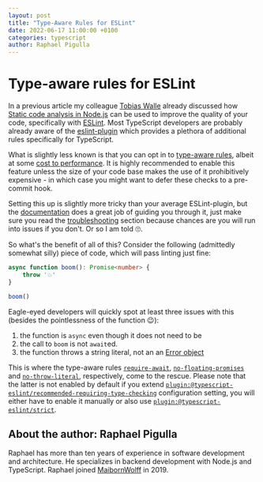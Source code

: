 ```yaml
---
layout: post
title: "Type-Aware Rules for ESLint"
date: 2022-06-17 11:00:00 +0100
categories: typescript
author: Raphael Pigulla
---
```


# Type-aware rules for ESLint

In a previous article my colleague [Tobias Walle](https://www.maibornwolff.de/team/tobias-walle) already discussed how [Static code analysis in Node.js](https://weeklyjs.io/javascript/2022/04/22/static-code-analysis.html) can be used to improve the quality of your code, specifically with [ESLint](https://eslint.org/). Most TypeScript developers are probably already aware of the [eslint-plugin](https://typescript-eslint.io/) which provides a plethora of additional rules specifically for TypeScript.

What is slightly less known is that you can opt in to [type-aware rules](https://typescript-eslint.io/docs/linting/#type-aware-rules), albeit at some [cost to performance](https://typescript-eslint.io/docs/linting/type-linting#how-is-performance). It is highly recommended to enable this feature unless the size of your code base makes the use of it prohibitively expensive - in which case you might want to defer these checks to a pre-commit hook.

Setting this up is slightly more tricky than your average ESLint-plugin, but the [documentation](https://typescript-eslint.io/docs/linting/type-linting) does a great job of guiding you through it, just make sure you read the [troubleshooting](https://typescript-eslint.io/docs/linting/type-linting#troubleshooting) section because chances are you will run into issues if you don't. Or so I am told 🙄.

So what's the benefit of all of this? Consider the following (admittedly somewhat silly) piece of code, which will pass linting just fine:
```typescript
async function boom(): Promise<number> {
    throw '💥'
}

boom()
```
Eagle-eyed developers will quickly spot at least three issues with this (besides the pointlessness of the function 😉):

1) the function is `async` even though it does not need to be
2) the call to `boom` is not `await`ed.
3) the function throws a string literal, not an an [Error object](https://developer.mozilla.org/en-US/docs/Web/JavaScript/Reference/Global_Objects/Error)

This is where the type-aware rules [`require-await`](https://typescript-eslint.io/rules/require-await), [`no-floating-promises`](https://typescript-eslint.io/rules/no-floating-promises) and [`no-throw-literal`](https://typescript-eslint.io/rules/no-throw-literal), respectively, come to the rescue. Please note that the latter is not enabled by default if you extend [`plugin:@typescript-eslint/recommended-requiring-type-checking`](https://typescript-eslint.io/docs/linting/configs#recommended-requiring-type-checking) configuration setting, you will either have to enable it manually or also use [`plugin:@typescript-eslint/strict`](https://typescript-eslint.io/docs/linting/configs#strict).

## About the author: Raphael Pigulla

Raphael has more than ten years of experience in software development and architecture. He specializes in backend development with Node.js and TypeScript. Raphael joined [MaibornWolff](https://maibornwolff.de) in 2019.
